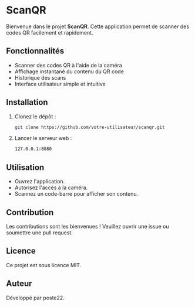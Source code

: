 # ScanQR

Bienvenue dans le projet **ScanQR**. Cette application permet de scanner des codes QR facilement et rapidement.

## Fonctionnalités

- Scanner des codes QR à l'aide de la caméra
- Affichage instantané du contenu du QR code
- Historique des scans
- Interface utilisateur simple et intuitive

## Installation

1. Clonez le dépôt :
    ```bash
    git clone https://github.com/votre-utilisateur/scanqr.git
    ```
2. Lancer le serveur web :
    ```bash
    127.0.0.1:8080
    ```

## Utilisation

- Ouvrez l'application.
- Autorisez l'accès à la caméra.
- Scannez un code-barre pour afficher son contenu.

## Contribution

Les contributions sont les bienvenues ! Veuillez ouvrir une issue ou soumettre une pull request.

## Licence

Ce projet est sous licence MIT.

## Auteur

Développé par poste22.